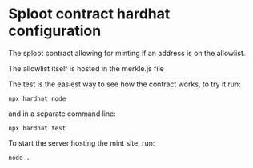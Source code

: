 # Sploot contract hardhat configuration

The sploot contract allowing for minting if an address is on the allowlist.

The allowlist itself is hosted in the merkle.js file


The test is the easiest way to see how the contract works, to try it run:
```
npx hardhat node
```
and in a separate command line:
```
npx hardhat test
```

To start the server hosting the mint site, run:
```
node .
```
